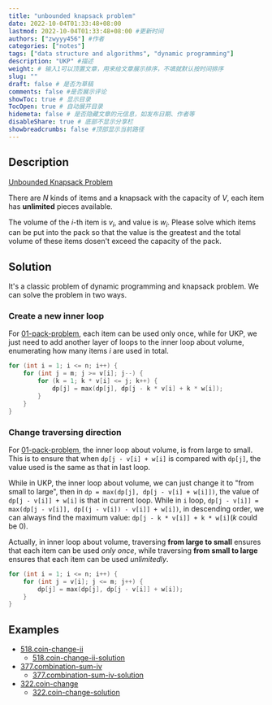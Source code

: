 ```yaml
---
title: "unbounded knapsack problem"
date: 2022-10-04T01:33:48+08:00
lastmod: 2022-10-04T01:33:48+08:00 #更新时间
authors: ["zwyyy456"] #作者
categories: ["notes"]
tags: ["data structure and algorithms", "dynamic programming"]
description: "UKP" #描述
weight: # 输入1可以顶置文章，用来给文章展示排序，不填就默认按时间排序
slug: ""
draft: false # 是否为草稿
comments: false #是否展示评论
showToc: true # 显示目录
TocOpen: true # 自动展开目录
hidemeta: false # 是否隐藏文章的元信息，如发布日期、作者等
disableShare: true # 底部不显示分享栏
showbreadcrumbs: false #顶部显示当前路径
---
```

## Description
[Unbounded Knapsack Problem](https://www.acwing.com/problem/content/3/)

There are $N$ kinds of items and a knapsack with the capacity of $V$, each item has **unlimited** pieces available.

The volume of the $i$-th item is $v_i$, and value is $w_i$. Please solve which items can be put into the pack so that the value is the greatest and the total volume of these items dosen't exceed the capacity of the pack.

## Solution
It's a classic problem of dynamic programming and knapsack problem. We can solve the problem in two ways.

### Create a new inner loop
For [01-pack-problem](https://blog.zwyyy456.tech/posts/tech/01-pack-problem/), each item can be used only once, while for UKP, we just need to add another layer of loops to the inner loop about volume, enumerating how many items $i$ are used in total.
```cpp
for (int i = 1; i <= n; i++) {
    for (int j = m; j >= v[i]; j--) {
        for (k = 1; k * v[i] <= j; k++) {
            dp[j] = max(dp[j], dp[j - k * v[i] + k * w[i]);
        }
    }
}
```

### Change traversing direction

For [01-pack-problem](https://blog.zwyyy456.tech/zh/posts/tech/01-pack-problem/), the inner loop about volume, is from large to small. This is to ensure that when `dp[j - v[i] + w[i]` is compared with `dp[j]`, the value used is the same as that in last loop.

While in UKP, the inner loop about volume, we can just change it to "from small to large", then in `dp = max(dp[j], dp[j - v[i] + w[i]])`, the value of `dp[j - v[i]] + w[i]` is that in current loop. While in `i` loop, `dp[j - v[i]] = max(dp[j - v[i]], dp[(j - v[i]) - v[i]] + w[i])`, in descending order, we can always find the maximum value: `dp[j - k * v[i]] + k * w[i]`($k$ could be 0).

Actually, in inner loop about volume, traversing **from large to small** ensures that each item can be used *only once*, while traversing **from small to large** ensures that each item can be used *unlimitedly*.
```cpp
for (int i = 1; i <= n; i++) {
    for (int j = v[i]; j <= m; j++) {
        dp[j] = max(dp[j], dp[j - v[i]] + w[i]);
    }
}
```

## Examples
- [518.coin-change-ii](https://leetcode.com/problems/coin-change-2/)
    - [518.coin-change-ii-solution](https://blog.zwyyy456.tech/posts/tech/518.coin-change-ii/)
- [377.combination-sum-iv](https://leetcode.com/problems/combination-sum-iv/)
    - [377.combination-sum-iv-solution](https://blog.zwyyy456.tech/posts/tech/377.combination-sum-iv/)
- [322.coin-change](https://leetcode.com/problems/coin-change/)
    - [322.coin-change-solution](https://blog.zwyyy456.tech/posts/tech/322.coin-change/)
